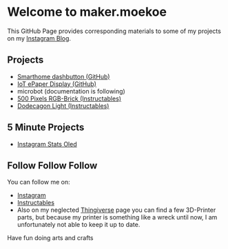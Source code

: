 # Welcome to maker.moekoe

This GitHub Page provides corresponding materials to some of my projects on my [Instagram Blog](https://www.instagram.com/maker.moekoe/).

## Projects

- [Smarthome dashbutton (GitHub)](https://github.com/makermoekoe/Smarthome-dashbutton)
- [IoT ePaper Display (GitHub)](https://github.com/makermoekoe/IoT-ePaper-Display)
- microbot (documentation is following)
- [500 Pixels RGB-Brick (Instructables)](https://www.instructables.com/id/500-LED-Pixel-RGB-Brick/)
- [Dodecagon Light (Instructables)](https://www.instructables.com/id/Dodecagon-Light-With-RGB-Lightbulbs-and-Wifi/)

## 5 Minute Projects

- [Instagram Stats Oled](https://github.com/makermoekoe/Instagram-Stats-Oled)

## Follow Follow Follow

You can follow me on:
- [Instagram](https://www.instagram.com/maker.moekoe/)
- [Instructables](https://www.instructables.com/member/moekoe/)
- Also on my neglected [Thingiverse](https://www.thingiverse.com/makermoekoe/designs) page you can find a few 3D-Printer parts, but because my printer is something like a wreck until now, I am unfortunately not able to keep it up to date.

Have fun doing arts and crafts
